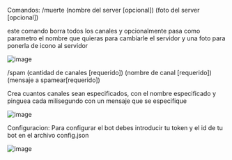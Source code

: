 Comandos:
/muerte (nombre del server [opcional]) (foto del server [opcional])


este comando borra todos los canales y opcionalmente pasa como parametro el nombre que quieras para cambiarle el servidor y una foto para ponerla de icono al servidor

![image](https://user-images.githubusercontent.com/52175067/192129587-386d4c58-90a1-4c39-a3dd-084c3d80164a.png)

/spam (cantidad de canales [requerido]) (nombre de canal [requerido]) (mensaje a spamear[requerido])


Crea cuantos canales sean especificados, con el nombre especificado y pinguea cada milisegundo con un mensaje que se especifique

![image](https://user-images.githubusercontent.com/52175067/192129510-295e53eb-10c0-4d52-be06-320bce8c8e02.png)

Configuracion:
Para configurar el bot debes introducir tu token y el id de tu bot en el archivo config.json

![image](https://user-images.githubusercontent.com/52175067/192129634-5e890a01-5e05-413f-8601-281ed6e873eb.png)

